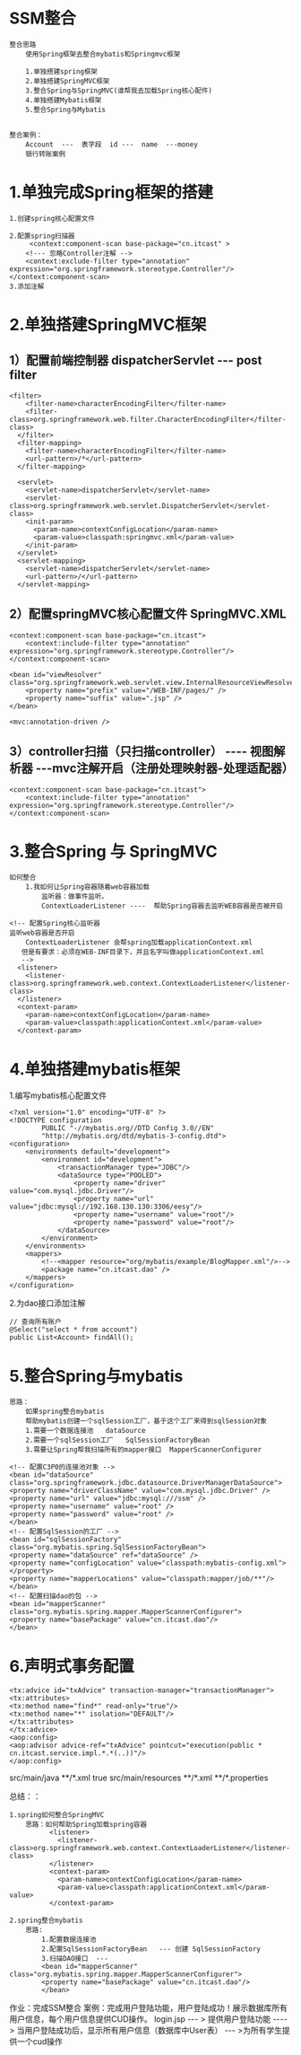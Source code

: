# SSM整合 #

	整合思路
		使用Spring框架去整合mybatis和Springmvc框架

		1.单独搭建spring框架 
		2.单独搭建SpringMVC框架
		3.整合Spring与SpringMVC(谁帮我去加载Spring核心配件)
		4.单独搭建Mybatis框架
		5.整合Spring与Mybatis


	整合案例：
		Account  ---  表字段  id ---  name  ---money
		银行转账案例

# 1.单独完成Spring框架的搭建 #

	1.创建spring核心配置文件

	2.配置spring扫描器
		 <context:component-scan base-package="cn.itcast" >
        <!--- 忽略Controller注解 -->
        <context:exclude-filter type="annotation" expression="org.springframework.stereotype.Controller"/>
    </context:component-scan>
	3.添加注解


# 2.单独搭建SpringMVC框架 #

## 1）配置前端控制器 dispatcherServlet  --- post filter ##

	<filter>
	    <filter-name>characterEncodingFilter</filter-name>
	    <filter-class>org.springframework.web.filter.CharacterEncodingFilter</filter-class>
	  </filter>
	  <filter-mapping>
	    <filter-name>characterEncodingFilter</filter-name>
	    <url-pattern>/*</url-pattern>
	  </filter-mapping>
	
	  <servlet>
	    <servlet-name>dispatcherServlet</servlet-name>
	    <servlet-class>org.springframework.web.servlet.DispatcherServlet</servlet-class>
	    <init-param>
	      <param-name>contextConfigLocation</param-name>
	      <param-value>classpath:springmvc.xml</param-value>
	    </init-param>
	  </servlet>
	  <servlet-mapping>
	    <servlet-name>dispatcherServlet</servlet-name>
	    <url-pattern>/</url-pattern>
	  </servlet-mapping>

## 2）配置springMVC核心配置文件    SpringMVC.XML ##
		
    <context:component-scan base-package="cn.itcast">
        <context:include-filter type="annotation" expression="org.springframework.stereotype.Controller"/>
    </context:component-scan>

    <bean id="viewResolver" class="org.springframework.web.servlet.view.InternalResourceViewResolver">
        <property name="prefix" value="/WEB-INF/pages/" />
        <property name="suffix" value=".jsp" />
    </bean>

    <mvc:annotation-driven />

## 3）controller扫描（只扫描controller） ---- 视图解析器 ---mvc注解开启（注册处理映射器-处理适配器） ##

	<context:component-scan base-package="cn.itcast">
        <context:include-filter type="annotation" expression="org.springframework.stereotype.Controller"/>
    </context:component-scan>
	
# 3.整合Spring 与 SpringMVC #

	如何整合
		1.我如何让Spring容器随着web容器加载
			监听器：做事件监听。
			ContextLoaderListener ----  帮助Spring容器去监听WEB容器是否被开启

	<!-- 配置Spring核心监听器
    监听web容器是否开启
        ContextLoaderListener 会帮spring加载applicationContext.xml
       但是有要求：必须在WEB-INF目录下，并且名字叫做applicationContext.xml
	   -->
	  <listener>
	    <listener-class>org.springframework.web.context.ContextLoaderListener</listener-class>
	  </listener>
	  <context-param>
	    <param-name>contextConfigLocation</param-name>
	    <param-value>classpath:applicationContext.xml</param-value>
	  </context-param>



# 4.单独搭建mybatis框架 #

1.编写mybatis核心配置文件

	<?xml version="1.0" encoding="UTF-8" ?>
	<!DOCTYPE configuration
	        PUBLIC "-//mybatis.org//DTD Config 3.0//EN"
	        "http://mybatis.org/dtd/mybatis-3-config.dtd">
	<configuration>
	    <environments default="development">
	        <environment id="development">
	            <transactionManager type="JDBC"/>
	            <dataSource type="POOLED">
	                <property name="driver" value="com.mysql.jdbc.Driver"/>
	                <property name="url" value="jdbc:mysql://192.168.130.130:3306/eesy"/>
	                <property name="username" value="root"/>
	                <property name="password" value="root"/>
	            </dataSource>
	        </environment>
	    </environments>
	    <mappers>
	        <!--<mapper resource="org/mybatis/example/BlogMapper.xml"/>-->
	        <package name="cn.itcast.dao" />
	    </mappers>
	</configuration>

2.为dao接口添加注解
	
	// 查询所有账户
    @Select("select * from account")
    public List<Account> findAll();

# 5.整合Spring与mybatis #
	
	思路：
        如果spring整合mybatis
        帮助mybatis创建一个sqlSession工厂，基于这个工厂来得到sqlSession对象
        1.需要一个数据连接池   dataSource
        2.需要一个sqlSession工厂   SqlSessionFactoryBean
        3.需要让Spring帮我扫描所有的mapper接口  MapperScannerConfigurer

	<!-- 配置C3P0的连接池对象 -->
	<bean id="dataSource"
	class="org.springframework.jdbc.datasource.DriverManagerDataSource">
	<property name="driverClassName" value="com.mysql.jdbc.Driver" />
	<property name="url" value="jdbc:mysql:///ssm" />
	<property name="username" value="root" />
	<property name="password" value="root" />
	</bean>
	<!-- 配置SqlSession的工厂 -->
	<bean id="sqlSessionFactory" class="org.mybatis.spring.SqlSessionFactoryBean">
	<property name="dataSource" ref="dataSource" />
	<property name="configLocation" value="classpath:mybatis-config.xml"></property>
    <property name="mapperLocations" value="classpath:mapper/job/**"/>
	</bean>
	<!-- 配置扫描dao的包 -->
	<bean id="mapperScanner" class="org.mybatis.spring.mapper.MapperScannerConfigurer">
	<property name="basePackage" value="cn.itcast.dao"/>
	</bean>

# 6.声明式事务配置 #

	<tx:advice id="txAdvice" transaction-manager="transactionManager">
	<tx:attributes>
	<tx:method name="find*" read-only="true"/>
	<tx:method name="*" isolation="DEFAULT"/>
	</tx:attributes>
	</tx:advice>
	<aop:config>
	<aop:advisor advice-ref="txAdvice" pointcut="execution(public * cn.itcast.service.impl.*.*(..))"/>
	</aop:config>



<build>
    <resources>
            <resource>
                <directory>src/main/java</directory>
                <includes>
                    <include>**/*.xml</include>
                </includes>
                <filtering>true</filtering>
            </resource>
            <resource>
                <directory>src/main/resources</directory>
                 <includes>
                    <include>**/*.xml</include>
                    <include>**/*.properties</include>
                </includes>
            </resource>
     </resources>
</build>

总结：：

	1.spring如何整合SpringMVC
		思路：如何帮助Spring加载spring容器 
			  <listener>
			    <listener-class>org.springframework.web.context.ContextLoaderListener</listener-class>
			  </listener>
			  <context-param>
			    <param-name>contextConfigLocation</param-name>
			    <param-value>classpath:applicationContext.xml</param-value>
			  </context-param>

	2.spring整合mybatis 
		思路:
			1.配置数据连接池
			2.配置SqlSessionFactoryBean   --- 创建 SqlSessionFactory
			3.扫描DAO接口  ---  
			<bean id="mapperScanner" class="org.mybatis.spring.mapper.MapperScannerConfigurer">
			<property name="basePackage" value="cn.itcast.dao"/>
			</bean>



作业：完成SSM整合 
		案例：完成用户登陆功能，用户登陆成功！展示数据库所有用户信息，每个用户信息提供CUD操作。
			login.jsp  --- > 提供用户登陆功能 ----> 当用户登陆成功后，显示所有用户信息（数据库中User表） --- >为所有学生提供一个cud操作
